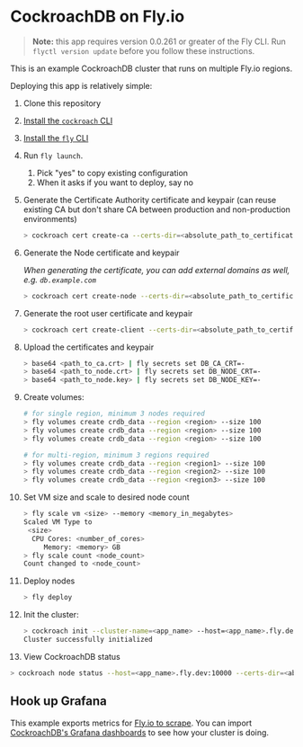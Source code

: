 # CockroachDB on Fly.io

> **Note:** this app requires version 0.0.261 or greater of the Fly CLI. Run `flyctl version update` before you follow these instructions.

This is an example CockroachDB cluster that runs on multiple Fly.io regions.

Deploying this app is relatively simple:

1. Clone this repository
2. [Install the `cockroach` CLI](https://www.cockroachlabs.com/docs/stable/install-cockroachdb.html)
3. [Install the `fly` CLI](https://fly.io/docs/hands-on/installing/)
4. Run `fly launch`.
    1. Pick "yes" to copy existing configuration
    2. When it asks if you want to deploy, say no
5. Generate the Certificate Authority certificate and keypair (can reuse existing CA but don't share CA between production and non-production environments)
    ```bash
    > cockroach cert create-ca --certs-dir=<absolute_path_to_certificates_directory> --ca-key=<absolute_path_to_ca_key_file>
    ```
6. Generate the Node certificate and keypair

    _When generating the certificate, you can add external domains as well, e.g. `db.example.com`_

    ```bash
    > cockroach cert create-node --certs-dir=<absolute_path_to_certificates_directory> --ca-key=<absolute_path_to_ca_key_file> 127.0.0.1 localhost <app_name>.internal "*.vm.<app_name>.internal" "*.nearest.of.<app_name>.internal" <app_name>.fly.dev
    ```
7. Generate the root user certificate and keypair
    ```bash
    > cockroach cert create-client --certs-dir=<absolute_path_to_certificates_directory> --ca-key=<absolute_path_to_ca_key_file> root
    ```
8. Upload the certificates and keypair
    ```bash
    > base64 <path_to_ca.crt> | fly secrets set DB_CA_CRT=-
    > base64 <path_to_node.crt> | fly secrets set DB_NODE_CRT=-
    > base64 <path_to_node.key> | fly secrets set DB_NODE_KEY=-
    ```
9. Create volumes:
    ```bash
    # for single region, minimum 3 nodes required
    > fly volumes create crdb_data --region <region> --size 100
    > fly volumes create crdb_data --region <region> --size 100
    > fly volumes create crdb_data --region <region> --size 100

    # for multi-region, minimum 3 regions required
    > fly volumes create crdb_data --region <region1> --size 100
    > fly volumes create crdb_data --region <region2> --size 100
    > fly volumes create crdb_data --region <region3> --size 100
    ```
10. Set VM size and scale to desired node count
    ```bash
    > fly scale vm <size> --memory <memory_in_megabytes>
    Scaled VM Type to
     <size>
      CPU Cores: <number_of_cores>
         Memory: <memory> GB
    > fly scale count <node_count>
    Count changed to <node_count>
    ```
11. Deploy nodes
    ```bash
    > fly deploy
    ```
12. Init the cluster:
    ```bash
    > cockroach init --cluster-name=<app_name> --host=<app_name>.fly.dev:10000 --certs-dir=<absolute_path_to_certificates_directory>
    Cluster successfully initialized
    ```
13. View CockroachDB status
   ```bash
   > cockroach node status --host=<app_name>.fly.dev:10000 --certs-dir=<absolute_path_to_certificates>
   ```

## Hook up Grafana

This example exports metrics for [Fly.io to scrape](https://fly.io/blog/hooking-up-fly-metrics/). You can import [CockroachDB's Grafana dashboards](https://github.com/cockroachdb/cockroach/tree/master/monitoring/grafana-dashboards) to see how your cluster is doing.